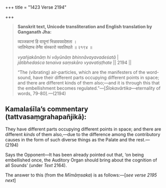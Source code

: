+++
title = "1423 Verse 2194"

+++
> **Sanskrit text, Unicode transliteration and English translation by Ganganath Jha:** 
>
> व्यञ्जकानां हि वायूनां भिन्नावयवदेशता ।  
> जातिभेदश्च तेनैव संस्कारो व्यवतिष्ठते ॥ २१९४ ॥ 
>
> *vyañjakānāṃ hi vāyūnāṃ bhinnāvayavadeśatā* \|  
> *jātibhedaśca tenaiva saṃskāro vyavatiṣṭhate* \|\| 2194 \|\| 
>
> “The (vibrating) air-particles, which are the manifesters of the word-sound, have their different parts occupying different points in space; and there are different kinds of them also;—and it is through this that the embellishment becomes regulated.”—[*Ślokavārtika*—eternality of words, 79-80].—(2194)



## Kamalaśīla’s commentary (tattvasaṃgrahapañjikā):

They have different parts occupying different points in space; and there are different *kinds* of them also,—due to the difference among the contributory causes in the form of such diverse things as the Palate and the rest.—(2194)

Says the Opponent—It has been already pointed out that, ‘on being embellished once, the Auditory Organ should bring about the cognition of all Sounds’ (under *Text* 2164).

The answer to this (from the *Mīmāṃsaka*) is as follows:—[*see verse 2195 next*]


